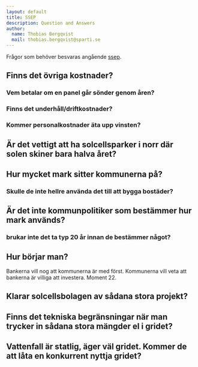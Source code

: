 ```yaml
---
layout: default
title: SSEP
description: Question and Answers
author:
  name: Thobias Bergqvist
  mail: thobias.bergqvist@sparti.se
---
```


Frågor som behöver besvaras angående [ssep](/ideer/ssep).

## Finns det övriga kostnader?

### Vem betalar om en panel går sönder genom åren?

### Finns det underhåll/driftkostnader?

### Kommer personalkostnader äta upp vinsten?

## Är det vettigt att ha solcellsparker i norr där solen skiner bara halva året?

## Hur mycket mark sitter kommunerna på?

### Skulle de inte hellre använda det till att bygga bostäder?

## Är det inte kommunpolitiker som bestämmer hur mark används?

### brukar inte det ta typ 20 år innan de bestämmer något?

## Hur börjar man?
Bankerna vill nog att kommunerna är med först. Kommunerna vill veta att bankerna är villiga att investera. Moment 22.

## Klarar solcellsbolagen av sådana stora projekt?

## Finns det tekniska begränsningar när man trycker in sådana stora mängder el i gridet?

## Vattenfall är statlig, äger väl gridet. Kommer de att låta en konkurrent nyttja gridet?
